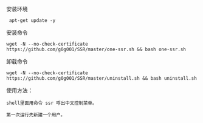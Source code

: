 
安装环境

     apt-get update -y


安装命令

    wget -N --no-check-certificate https://github.com/g0g001/SSR/master/one-ssr.sh && bash one-ssr.sh

 
卸载命令

    wget -N --no-check-certificate https://github.com/g0g001/SSR/master/uninstall.sh && bash uninstall.sh


使用方法：
    
	shell里面用命令 ssr 呼出中文控制菜单。
	
	第一次运行先新建一个用户。
	
	
